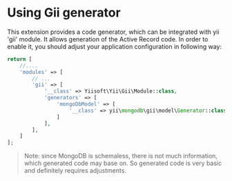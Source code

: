 Using Gii generator
===================

This extension provides a code generator, which can be integrated with yii 'gii' module. It allows generation of the
Active Record code. In order to enable it, you should adjust your application configuration in following way:

```php
return [
    //....
    'modules' => [
        // ...
        'gii' => [
            '__class' => Yiisoft\Yii\Gii\Module::class,
            'generators' => [
                'mongoDbModel' => [
                    '__class' => yii\mongodb\gii\model\Generator::class,
                ]
            ],
        ],
    ]
];
```

> Note: since MongoDB is schemaless, there is not much information, which generated code may base on. So generated code
  is very basic and definitely requires adjustments.

